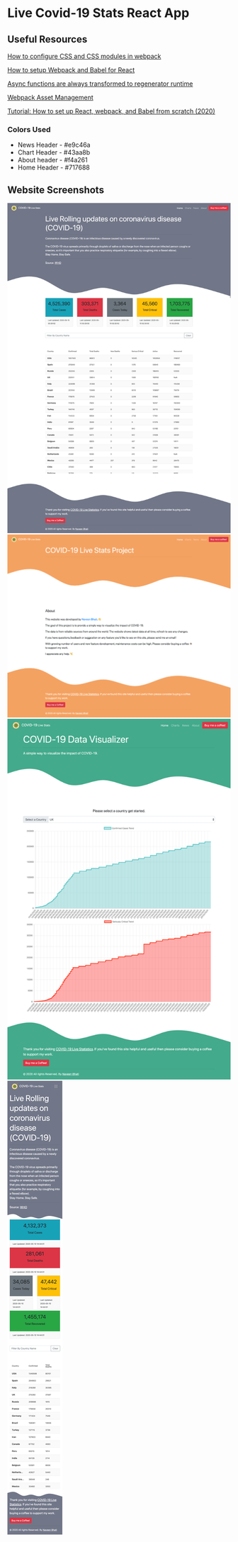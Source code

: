 # Live Covid-19 Stats React App



## Useful Resources

[How to configure CSS and CSS modules in webpack](https://blog.jakoblind.no/css-modules-webpack/)

[How to setup Webpack and Babel for React](https://dev.to/iamismile/how-to-setup-webpack-and-babel-for-react-59ph)

[Async functions are always transformed to regenerator runtime](https://github.com/parcel-bundler/parcel/issues/871)

[Webpack Asset Management](https://webpack.js.org/guides/asset-management/)

[Tutorial: How to set up React, webpack, and Babel from scratch (2020)](https://www.valentinog.com/blog/babel/)

### Colors Used

- News Header - #e9c46a
- Chart Header - #43aa8b
- About header - #f4a261
- Home Header - #717688

## Website Screenshots

![home page](resources/home_page.png)
![about page](resources/about_page.png)
![chart page](resources/chart_page.png)
![home page responsive](resources/home_page_responsive_design.png)
